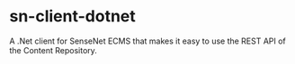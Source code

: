 # sn-client-dotnet
A .Net client for SenseNet ECMS that makes it easy to use the REST API of the Content Repository.

